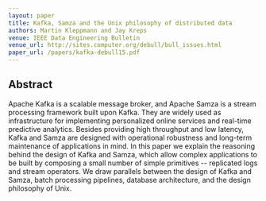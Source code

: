```yaml
---
layout: paper
title: Kafka, Samza and the Unix philosophy of distributed data
authors: Martin Kleppmann and Jay Kreps
venue: IEEE Data Engineering Bulletin
venue_url: http://sites.computer.org/debull/bull_issues.html
paper_url: /papers/kafka-debull15.pdf
---
```


Abstract
--------

Apache Kafka is a scalable message broker, and Apache Samza is a stream processing framework built
upon Kafka. They are widely used as infrastructure for implementing personalized online services and
real-time predictive analytics. Besides providing high throughput and low latency, Kafka and Samza
are designed with operational robustness and long-term maintenance of applications in mind. In this
paper we explain the reasoning behind the design of Kafka and Samza, which allow complex
applications to be built by composing a small number of simple primitives -- replicated logs and
stream operators. We draw parallels between the design of Kafka and Samza, batch processing
pipelines, database architecture, and the design philosophy of Unix.

